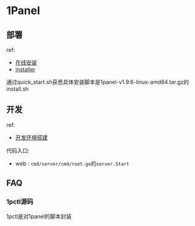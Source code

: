 # 1Panel
## 部署
ref:
- [在线安装](https://1panel.cn/docs/installation/online_installation/)
- [installer](https://github.com/1Panel-dev/installer)

通过quick_start.sh获悉具体安装脚本是1panel-v1.9.6-linux-amd64.tar.gz的install.sh

## 开发
ref:
- [开发环境搭建](https://1panel.cn/docs/dev_manual/dev_manual/)

代码入口:
- web : `cmd/server/cmd/root.go`的`server.Start`

## FAQ
### 1pctl源码
1pctl是对1panel的脚本封装